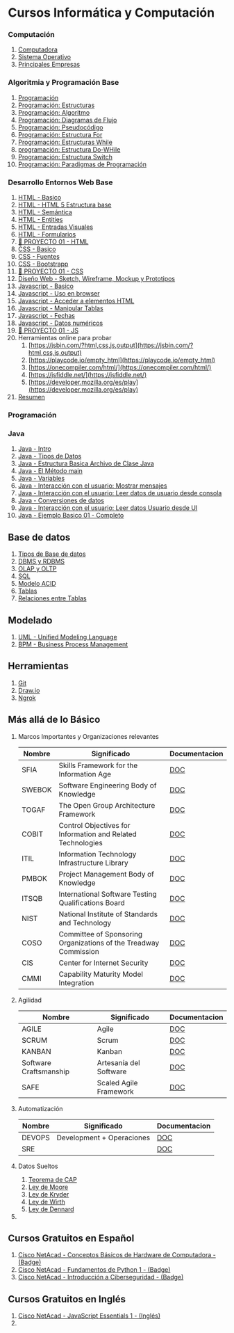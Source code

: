 # Cursos Informática y Computación
### Computación
1. [Computadora](01.Computadora.md)
2. [Sistema Operativo](01.SistemaOperativo.md)
3. [Principales Empresas](01.Empresas.md)

### Algoritmia y Programación Base
1.  [Programación](01.Programacion.md)
2.  [Programación: Estructuras](02.Estructuras.md)
3.  [Programación: Algoritmo](02.Algoritmos.md)
4.  [Programación: Diagramas de Flujo](02.DiagramasDeFlujo.md)
5.  [Programación: Pseudocódigo](02.Pseudocodigo.md)
6.  [Programación: Estructura For](02.EstructuraForI.md)
7.  [Programación: Estructuras While](02.EstructuraWhile.md)
8.  [programación: Estructura Do-WHile](02.EstructuraDoWhile.md)
9.  [Programación: Estructura Switch](02.EstructuraSwitch.md)
10. [Programación: Paradigmas de Programación](13.ParadigmasProgramacion.md)

### Desarrollo Entornos Web Base
1. [HTML - Basico](10.Html.md)
2. [HTML - HTML 5 Estructura base](15.HTML5Base.md)
3. [HTML - Semántica](10.HtmlSemantico.md)
4. [HTML - Entities](14.HtmlEntities.md)
5. [HTML - Entradas Visuales](16.HtmlVisuales.md)
6. [HTML - Formularios](17.HtmlForms.md)
7. [🥼 PROYECTO 01 - HTML](18.Proyecto01Html.md)
8. [CSS - Basico](11.Css.md)
9. [CSS - Fuentes](11.CssFuentes.md)
10. [CSS - Bootstrapp](11.CssBootstrap.md)
11. [🥼 PROYECTO 01 - CSS](18.Proyecto01CSS.md)
12. [Diseño Web - Sketch, Wireframe, Mockup y Prototipos](11.DisenoAplicaciones.md)
13. [Javascript - Basico](12.Javascript.md)
14. [Javascript - Uso en browser](12.JavascriptUso01.md)
15. [Javascript - Acceder a elementos HTML](12.JavascriptUso02.md)
16. [Javascript - Manipular Tablas](12.JavascriptTablas.md)
17. [Javascript - Fechas](12.JavascriptFechas.md)
18. [Javascript - Datos numéricos](12.JavascriptNumeros.md)
19. [🥼 PROYECTO 01 - JS](12.Proyecto01JS.md)
20. Herramientas online para probar
       1. [https://jsbin.com/?html,css,js,output](https://jsbin.com/?html,css,js,output)
       2. [https://playcode.io/empty_html](https://playcode.io/empty_html)
       3. [https://onecompiler.com/html/](https://onecompiler.com/html/)
       4. [https://jsfiddle.net/](https://jsfiddle.net/)
       5. [https://developer.mozilla.org/es/play](https://developer.mozilla.org/es/play)
21. [Resumen](23.Proyecto01Resumen.md)

### Programación
### Java
1. [Java - Intro](13.JavaIntro.md)
2. [Java - Tipos de Datos](02.tipos.md)
3. [Java - Estructura Basica Archivo de Clase Java](03.EstructuraBasicaArchivo.md)
4. [Java - El Método main](04.ElMetodoMain.md)
5. [Java - Variables](05.Variables.md)
6. [Java - Interacción con el usuario: Mostrar mensajes](06.MostrarMensajes.md)
7. [Java - Interacción con el usuario: Leer datos de usuario desde consola](07.LeerDatosUsuario.md)
8. [Java - Conversiones de datos](08.ConversionesDatos.md)
9. [Java - Interacción con el usuario: Leer datos Usuario desde UI](09.LeerDatosUsuario_UI.md)
10. [Java - Ejemplo Basico 01 - Completo](100.Ejemplo01.md)

## Base de datos
1.  [Tipos de Base de datos](20.BaseDatosTipos.md)
2.  [DBMS y RDBMS](20.DBMSRDBMS.md)
3.  [OLAP y OLTP](20.OLAPyOLTP.md)
4.  [SQL](20.SQL.md)
5.  [Modelo ACID](20.ModeloACID.md)
6.  [Tablas](20.SQLTablas.md)
7.  [Relaciones entre Tablas](20.SQLRelacionesTablas.md)

## Modelado
1.  [UML - Unified Modeling Language](22.UML.md)
2.  [BPM - Business Process Management](22.BPM.md)

## Herramientas
1.  [Git](21.ToolsGit.md)
2.  [Draw.io](21.ToolsDrawio.md)
3.  [Ngrok](21.ToolsNgrok.md)

## Más allá de lo Básico
1.  Marcos Importantes y Organizaciones relevantes

    |Nombre|Significado|Documentacion|
    |---|---|---
    |SFIA|Skills Framework for the Information Age|[DOC](80.SFIA.md)
    |SWEBOK|Software Engineering Body of Knowledge|[DOC](80.SWEBOK.md)
    |TOGAF|The Open Group Architecture Framework|[DOC](80.TOGAF.md)
    |COBIT|Control Objectives for Information and Related Technologies|[DOC](80.COBIT.md)
    |ITIL|Information Technology Infrastructure Library|[DOC](80.ITIL.md)
    |PMBOK|Project Management Body of Knowledge|[DOC](80.PMBOK.md)
    |ITSQB|International Software Testing Qualifications Board|[DOC](80.ISTQB.md)
    |NIST|National Institute of Standards and Technology|[DOC](80.NIST.md)
    |COSO|Committee of Sponsoring Organizations of the Treadway Commission|[DOC](80.COSO.md)
    |CIS|Center for Internet Security|[DOC](80.CIS.md)
    |CMMI|Capability Maturity Model Integration|[DOC](80.CMMI.md)

2.  Agilidad

    |Nombre|Significado|Documentacion|
    |---|---|---
    |AGILE|Agile|[DOC](80.AGILE.md)
    |SCRUM|Scrum|[DOC](80.SCRUM.md)
    |KANBAN|Kanban|[DOC](80.KANBAN.md)
    |Software Craftsmanship|Artesanía del Software|[DOC](80.CRAFTSMANSHIP.md)
    |SAFE|Scaled Agile Framework|[DOC](80.SAFE.md)

3.  Automatización

    |Nombre|Significado|Documentacion|
    |---|---|---
    |DEVOPS|Development + Operaciones|[DOC](80.DEVOPS.md)
    |SRE||[DOC](80.SRE.md)

4.  Datos Sueltos
    1.  [Teorema de CAP](19.TeoremaCAP.md)
    2.  [Ley de Moore](19.LeyMoore.md)
    3.  [Ley de Kryder](19.LeyKryder.md)
    4.  [Ley de Wirth](19.LeyWorth.md)
    5.  [Ley de Dennard](19.LeyDennard.md)
5.  

## Cursos Gratuitos en Español
1.  [Cisco NetAcad - Conceptos Básicos de Hardware de Computadora - (Badge)](https://www.netacad.com/es/courses/computer-hardware-basics?courseLang=es-XL)
2.  [Cisco NetAcad - Fundamentos de Python 1 - (Badge)](https://www.netacad.com/es/courses/python-essentials-1?courseLang=es-XL)
3.  [Cisco NetAcad - Introducción a Ciberseguridad - (Badge)](https://www.netacad.com/es/courses/introduction-to-cybersecurity?courseLang=es-XL)

## Cursos Gratuitos en Inglés
1.  [Cisco NetAcad - JavaScript Essentials 1 - (Inglés)](https://www.netacad.com/es/courses/javascript-essentials-1?courseLang=en-US)
2.  